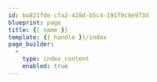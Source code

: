 ```yaml
---
id: ba821fde-cfa2-428d-b5c4-191f9c8e973d
blueprint: page
title: {{ name }}
template: {{ handle }}/index
page_builder:
  -
    type: index_content
    enabled: true
---
```

